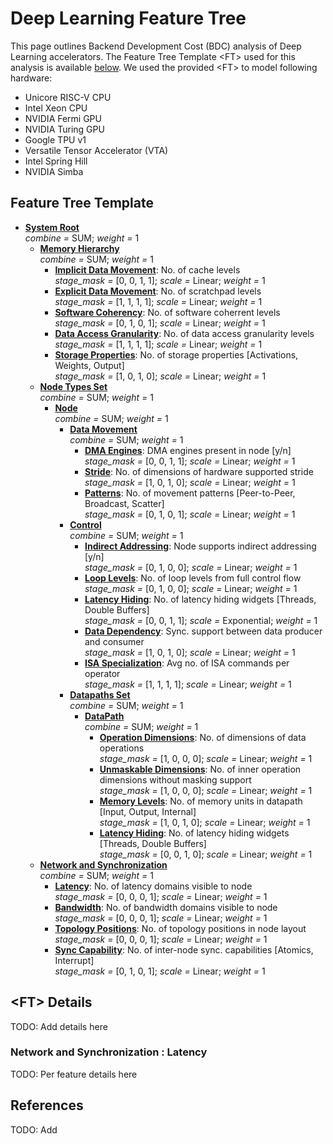 # Deep Learning Feature Tree

This page outlines Backend Development Cost (BDC) analysis of Deep Learning accelerators. The Feature Tree Template \<FT> used for this analysis is available [below](feature-tree-template). We used the provided \<FT> to model following hardware:
* Unicore RISC-V CPU
* Intel Xeon CPU
* NVIDIA Fermi GPU
* NVIDIA Turing GPU
* Google TPU v1
* Versatile Tensor Accelerator (VTA)
* Intel Spring Hill
* NVIDIA Simba

## Feature Tree Template



- **[System Root](#)** </br>  *combine =* SUM;  *weight =* 1 
  - **[Memory Hierarchy](#memory-hierarchy)** </br>  *combine =* SUM;  *weight =* 1 
    - **[Implicit Data Movement](#memory-hierarchy--implicit-data-movement)**: No. of cache levels </br> *stage_mask =* [0, 0, 1, 1];   *scale =* Linear; *weight =* 1 
    - **[Explicit Data Movement](#memory-hierarchy--explicit-data-movement)**: No. of scratchpad levels </br> *stage_mask =* [1, 1, 1, 1];   *scale =* Linear; *weight =* 1 
    - **[Software Coherency](#memory-hierarchy--software-coherency)**: No. of software coherrent levels </br> *stage_mask =* [0, 1, 0, 1];   *scale =* Linear; *weight =* 1 
    - **[Data Access Granularity](#memory-hierarchy--data-access-granularity)**: No. of data access granularity levels </br> *stage_mask =* [1, 1, 1, 1];   *scale =* Linear; *weight =* 1 
    - **[Storage Properties](#memory-hierarchy--storage-properties)**: No. of storage properties [Activations, Weights, Output] </br> *stage_mask =* [1, 0, 1, 0];   *scale =* Linear; *weight =* 1 
  - **[Node Types Set](#node-types-set)** </br>  *combine =* SUM;  *weight =* 1 
    - **[Node](#node-types-set--node)** </br>  *combine =* SUM;  *weight =* 1 
      - **[Data Movement](#node-types-set--node--data-movement)** </br>  *combine =* SUM;  *weight =* 1 
        - **[DMA Engines](#node-types-set--node--data-movement--dma-engines)**: DMA engines present in node [y/n] </br> *stage_mask =* [0, 0, 1, 1];   *scale =* Linear; *weight =* 1 
        - **[Stride](#node-types-set--node--data-movement--stride)**: No. of dimensions of hardware supported stride </br> *stage_mask =* [1, 0, 1, 0];   *scale =* Linear; *weight =* 1 
        - **[Patterns](#node-types-set--node--data-movement--patterns)**: No. of movement patterns [Peer-to-Peer, Broadcast, Scatter] </br> *stage_mask =* [0, 1, 0, 1];   *scale =* Linear; *weight =* 1 
      - **[Control](#node-types-set--node--control)** </br>  *combine =* SUM;  *weight =* 1 
        - **[Indirect Addressing](#node-types-set--node--control--indirect-addressing)**: Node supports indirect addressing [y/n] </br> *stage_mask =* [0, 1, 0, 0];   *scale =* Linear; *weight =* 1 
        - **[Loop Levels](#node-types-set--node--control--loop-levels)**: No. of loop levels from full control flow </br> *stage_mask =* [0, 1, 0, 0];   *scale =* Linear; *weight =* 1 
        - **[Latency Hiding](#node-types-set--node--control--latency-hiding)**: No. of latency hiding widgets [Threads, Double Buffers] </br> *stage_mask =* [0, 0, 1, 1];   *scale =* Exponential; *weight =* 1 
        - **[Data Dependency](#node-types-set--node--control--data-dependency)**: Sync. support between data producer and consumer </br> *stage_mask =* [1, 0, 1, 0];   *scale =* Linear; *weight =* 1 
        - **[ISA Specialization](#node-types-set--node--control--isa-specialization)**: Avg no. of ISA commands per operator </br> *stage_mask =* [1, 1, 1, 1];   *scale =* Linear; *weight =* 1 
      - **[Datapaths Set](#node-types-set--node--datapaths-set)** </br>  *combine =* SUM;  *weight =* 1 
        - **[DataPath](#node-types-set--node--datapaths-set--datapath)** </br>  *combine =* SUM;  *weight =* 1 
          - **[Operation Dimensions](#node-types-set--node--datapaths-set--datapath--operation-dimensions)**: No. of dimensions of data operations </br> *stage_mask =* [1, 0, 0, 0];   *scale =* Linear; *weight =* 1 
          - **[Unmaskable Dimensions](#node-types-set--node--datapaths-set--datapath--unmaskable-dimensions)**: No. of inner operation dimensions without masking support </br> *stage_mask =* [1, 0, 0, 0];   *scale =* Linear; *weight =* 1 
          - **[Memory Levels](#node-types-set--node--datapaths-set--datapath--memory-levels)**: No. of memory units in datapath [Input, Output, Internal] </br> *stage_mask =* [1, 0, 1, 0];   *scale =* Linear; *weight =* 1 
          - **[Latency Hiding](#node-types-set--node--datapaths-set--datapath--latency-hiding)**: No. of latency hiding widgets [Threads, Double Buffers] </br> *stage_mask =* [0, 0, 1, 0];   *scale =* Linear; *weight =* 1 
  - **[Network and Synchronization](#network-and-synchronization)** </br>  *combine =* SUM;  *weight =* 1 
    - **[Latency](#network-and-synchronization--latency)**: No. of latency domains visible to node </br> *stage_mask =* [0, 0, 0, 1];   *scale =* Linear; *weight =* 1 
    - **[Bandwidth](#network-and-synchronization--bandwidth)**: No. of bandwidth domains visible to node </br> *stage_mask =* [0, 0, 0, 1];   *scale =* Linear; *weight =* 1 
    - **[Topology Positions](#network-and-synchronization--topology-positions)**: No. of topology positions in node layout </br> *stage_mask =* [0, 0, 0, 1];   *scale =* Linear; *weight =* 1 
    - **[Sync Capability](#network-and-synchronization--sync-capability)**: No. of inter-node sync. capabilities [Atomics, Interrupt] </br> *stage_mask =* [0, 1, 0, 1];   *scale =* Linear; *weight =* 1 


## \<FT> Details
TODO: Add details here

### Network and Synchronization : Latency
TODO: Per feature details here

## References
TODO: Add

